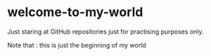 # welcome-to-my-world
Just staring at GitHub repositories just for practising purposes only.

Note that : this is just the beginning of my world
